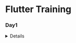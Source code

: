 # Flutter Training

### Day1

<details>
Data Types

- String

```dart
String str = "something";
```

- Int

```dart
int number = 19;
```

- Double (float)

```dart
double float = 19.2;
```

- Bool
- Collection
  - Map
  - List

</details>
